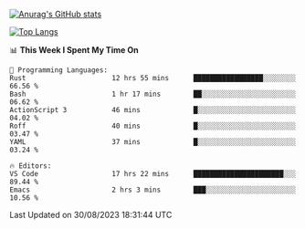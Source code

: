 [![Anurag's GitHub stats](https://github-readme-stats.vercel.app/api?username=wugouzi&count_private=true)](https://github.com/anuraghazra/github-readme-stats)

[![Top Langs](https://github-readme-stats.vercel.app/api/top-langs/?username=wugouzi&layout=compact&count_private=true&hide=html)](https://github.com/anuraghazra/github-readme-stats)

<!--START_SECTION:waka-->
📊 **This Week I Spent My Time On** 

```text
💬 Programming Languages: 
Rust                     12 hrs 55 mins      █████████████████░░░░░░░░   66.56 % 
Bash                     1 hr 17 mins        ██░░░░░░░░░░░░░░░░░░░░░░░   06.62 % 
ActionScript 3           46 mins             █░░░░░░░░░░░░░░░░░░░░░░░░   04.02 % 
Roff                     40 mins             █░░░░░░░░░░░░░░░░░░░░░░░░   03.47 % 
YAML                     37 mins             █░░░░░░░░░░░░░░░░░░░░░░░░   03.24 % 

🔥 Editors: 
VS Code                  17 hrs 22 mins      ██████████████████████░░░   89.44 % 
Emacs                    2 hrs 3 mins        ███░░░░░░░░░░░░░░░░░░░░░░   10.56 % 
```


 Last Updated on 30/08/2023 18:31:44 UTC
<!--END_SECTION:waka-->

<!--
**wugouzi/wugouzi** is a ✨ _special_ ✨ repository because its `README.md` (this file) appears on your GitHub profile.

Here are some ideas to get you started:

- 🔭 I’m currently working on ...
- 🌱 I’m currently learning ...
- 👯 I’m looking to collaborate on ...
- 🤔 I’m looking for help with ...
- 💬 Ask me about ...
- 📫 How to reach me: ...
- 😄 Pronouns: ...
- ⚡ Fun fact: ...
-->
